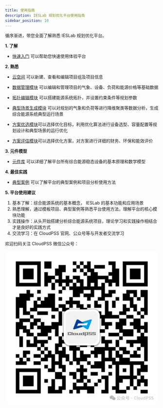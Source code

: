 ```yaml
---
title: 使用指南
description: IESLab 规划优化平台使用指南
sidebar_position: 10
---
```


循序渐进，带您全面了解熟悉 IESLab 规划优化平台。


**1. 了解**

* [快速入门](../20-quick-start/index.md) 可以帮助您快速使用体验平台


**2. 熟悉**

* [云空间](../30-cloud-space/index.md) 可以新建、查看和编辑项目组及项目信息

* [数据管理模块](../40-data-module/index.md) 可以编辑和管理项目的气象、设备、负荷和能源价格等基础数据

* [拓扑编辑模块](../50-topology-module/index.md) 可以搭建能源系统拓扑，并设置约束条件等规划参数

* [典型场景生成模块](../60-typical-scenario-module/index.md) 可以对规划的气象和负荷等进行降维聚类等数据分析，生成综合能源系统典型运行场景

* [方案优选模块](../70-optimization-module/index.md)可以选择优化目标，利用优化算法进行设备选型、容量配置等规划设计和典型场景的运行优化

* [方案评估模块](../80-evaluation-module/index.md)可以选择优化方案，对方案进行详细的财务、环保和能效评价

**3. 元件模型**

* [元件库](../90-component-library/index.md) 可以详细了解平台所有综合能源稳态设备的基本原理和数学模型

**4. 最佳实践**

* [典型案例](../100-typical-cases/index.md) 可以了解平台的典型案例和项目分析使用方法

**5. 平台使用建议**

 1.	基本了解：综合能源系统的基本概念， IESLab 的基本功能和应用场景
 2.	熟悉理解，通过模板项目、典型案例等熟悉平台使用方法，理解平台的核心模块功能
 3.	实践操作：从头开始搭建分析综合能源系统项目，理论学习和实践操作相结合才是良好的实践方式
 4.	交流学习：在 CloudPSS 官网、公众号等与开发者交流学习

欢迎扫码关注 CloudPSS 微信公众号：

![CloudPSS =x300](./logo.png )